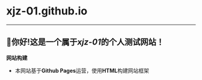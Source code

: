 # xjz-01.github.io
-----
**👋你好!这是一个属于*xjz-01*的个人测试网站！**
-----
**网站构建**
 - 本网站基于**Github Pages**运营，使用**HTML**构建网站框架
